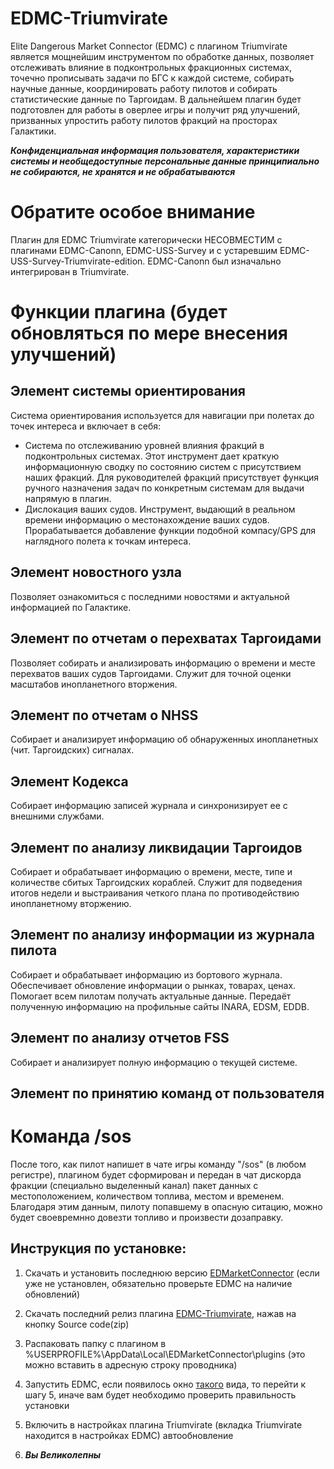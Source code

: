 ﻿# EDMC-Triumvirate
Elite Dangerous Market Connector (EDMC) с плагином Triumvirate является мощнейшим инструментом по обработке данных, позволяет отслеживать влияние в подконтрольных фракционных системах, точечно прописывать задачи по БГС к каждой системе, собирать научные данные, координировать работу пилотов и собирать статистические данные по Таргоидам. В дальнейшем плагин будет подготовлен для работы в оверлее игры и получит ряд улучшений, призванных упростить работу пилотов фракций на просторах Галактики.

***Конфиденциальная информация пользователя, характеристики системы и необщедоступные персональные данные принципиально не собираются, не хранятся и не обрабатываются***

# Обратите особое внимание

Плагин для EDMC Triumvirate категорически НЕСОВМЕСТИМ с плагинами EDMC-Canonn, EDMC-USS-Survey и с устаревшим EDMC-USS-Survey-Triumvirate-edition. EDMC-Canonn был изначально интегрирован в Triumvirate.

# Функции плагина (будет обновляться по мере внесения улучшений)
  
## Элемент системы ориентирования

Система ориентирования используется для навигации при полетах до точек интереса и включает в себя:
 
 * Система по отслеживанию уровней влияния фракций в подконтрольных системах. Этот инструмент дает краткую информационную сводку по состоянию систем с присутствием наших фракций. Для руководителей фракций присутствует функция ручного назначения задач по конкретным системам для выдачи напрямую в плагин.
 * Дислокация  ваших судов. Инструмент, выдающий в реальном времени информацию о местонахождение ваших судов. Прорабатывается добавление функции подобной компасу/GPS для наглядного полета к точкам интереса.
 
## Элемент новостного узла

Позволяет ознакомиться с последними новостями и актуальной информацией по Галактике.

## Элемент по отчетам о перехватах Таргоидами

Позволяет собирать и анализировать информацию о времени и месте перехватов ваших судов Таргоидами. Служит для точной оценки масштабов инопланетного вторжения.

## Элемент по отчетам о NHSS

Собирает и анализирует информацию об обнаруженных инопланетных (чит. Таргоидских) сигналах.

## Элемент Кодекса

Собирает информацию записей журнала и синхронизирует ее с внешними службами.

## Элемент по анализу ликвидации Таргоидов

Собирает и обрабатывает информацию о времени, месте, типе и количестве сбитых Таргоидских кораблей. Служит для подведения итогов недели и выстраивания четкого плана по противодействию инопланетному вторжению.

## Элемент по анализу информации из журнала пилота

Собирает и обрабатывает информацию из бортового журнала. Обеспечивает обновление информации о рынках, товарах, ценах. Помогает всем пилотам получать актуальные данные. Передаёт полученную информацию на профильные сайты INARA, EDSM, EDDB. 

## Элемент по анализу отчетов FSS

Собирает и анализирует полную информацию о текущей системе.

## Элемент по принятию команд от пользователя

# Команда /sos

После того, как пилот напишет в чате игры команду "/sos" (в любом регистре), плагином будет сформирован и передан в чат дискорда фракции (специально выделенный канал) пакет данных с местоположением, количеством топлива, местом и временем. Благодаря этим данным, пилоту попавшему в опасную ситацию, можно будет своевремнно довезти топливо и произвести дозаправку.

## Инструкция по установке:

1) Скачать и установить последнюю версию [EDMarketConnector](https://github.com/Marginal/EDMarketConnector/blob/rel-342/README.md#installation) (если уже не установлен, обязательно проверьте EDMC на наличие обновлений)

2) Скачать последний релиз плагина [EDMC-Triumvirate](https://github.com/VAKazakov/EDMC-Triumvirate/releases/latest), нажав на кнопку Source code(zip)

3) Распаковать папку с плагином в %USERPROFILE%\AppData\Local\EDMarketConnector\plugins (это можно вставить в адресную строку проводника)

4) Запустить EDMC, если появилось окно [такого](https://cdn.discordapp.com/attachments/518418556615000074/590004329692397579/unknown.png) вида, то перейти к шагу 5, иначе вам будет необходимо проверить правильность установки  
 
5) Включить в настройках плагина Triumvirate (вкладка Triumvirate находится в настройках EDMC) автообновление

6) ***Вы Великолепны***
 

